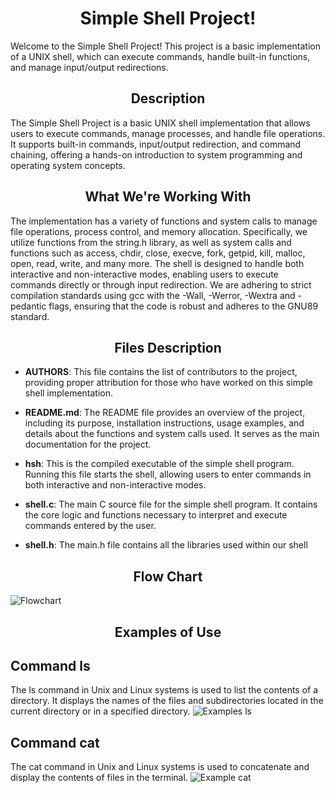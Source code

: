 <h1  align="center"> Simple Shell Project! </h1>
Welcome to the Simple Shell Project! This project is a basic implementation of a UNIX shell, which can execute commands, handle built-in functions, and manage input/output redirections.

<h2 align="center">Description</h2>
The Simple Shell Project is a basic UNIX shell implementation that allows users to execute commands, manage processes, and handle file operations. It supports built-in commands, input/output redirection, and command chaining, offering a hands-on introduction to system programming and operating system concepts.

<h2  align="center">What We're Working With</h2> 
The implementation has a variety of functions and system calls to manage file operations, process control, and memory allocation. Specifically, we utilize functions from the string.h library, as well as system calls and functions such as access, chdir, close, execve, fork, getpid, kill, malloc, open, read, write, and many more. The shell is designed to handle both interactive and non-interactive modes, enabling users to execute commands directly or through input redirection. We are adhering to strict compilation standards using 
gcc with the -Wall, -Werror, -Wextra and -pedantic flags, ensuring that the code is robust and adheres to the GNU89 standard.

<h2  align="center">Files Description</h2>

- **AUTHORS**: This file contains the list of contributors to the project, providing proper attribution for those who have worked on this simple shell implementation.
  
- **README.md**: The README file provides an overview of the project, including its purpose, installation instructions, usage examples, and details about the functions and system calls used. It serves as the main documentation for the project.
  
- **hsh**: This is the compiled executable of the simple shell program. Running this file starts the shell, allowing users to enter commands in both interactive and non-interactive modes.
  
- **shell.c**: The main C source file for the simple shell program. It contains the core logic and functions necessary to interpret and execute commands entered by the user.

- **shell.h**: The main.h file contains all the libraries used within our shell

<h2  align="center">Flow Chart</h2>
  <img src="https://github.com/user-attachments/assets/965fe6f7-67dd-4ed1-bab5-c37b1501b162" alt="Flowchart">

<h2  align="center">Examples of Use</h2>

<h2 align="left">Command ls</h2>
The ls command in Unix and Linux systems is used to list the contents of a directory. It displays the names of the files and subdirectories located in the current directory or in a specified directory.
<img src="https://github.com/user-attachments/assets/c7a42ff1-6c72-4948-ab98-96221d01e165" alt="Examples ls">
<br>
<h2 align="left">Command cat</h2>
The cat command in Unix and Linux systems is used to concatenate and display the contents of files in the terminal.
<img src= "https://github.com/user-attachments/assets/9b9e8e86-6ecb-44a5-97e3-c4b9bb9b65d3" alt="Example cat">
